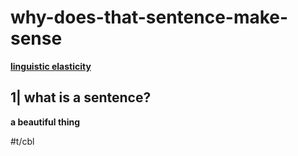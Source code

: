 # why-does-that-sentence-make-sense

__[linguistic elasticity](https://www.youtube.com/watch?v=3MWpHQQ-wQg)__

## 1| what is a sentence?

__a beautiful thing__

#t/cbl